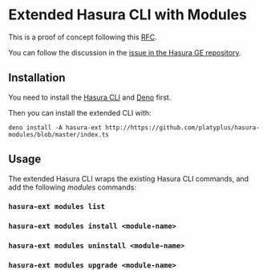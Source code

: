 # Extended Hasura CLI with Modules

This is a proof of concept following this [RFC](RFC.md).

You can follow the discussion in the [issue in the Hasura GE repository]().

## Installation

You need to install the [Hasura CLI](https://hasura.io/docs/1.0/graphql/manual/hasura-cli/install-hasura-cli.html) and [Deno](https://deno.land/) first.

Then you can install the extended CLI with:

```
deno install -A hasura-ext http://https://github.com/platyplus/hasura-modules/blob/master/index.ts
```

## Usage

The extended Hasura CLI wraps the existing Hasura CLI commands, and add the following _modules_ commands:

### `hasura-ext modules list`

### `hasura-ext modules install <module-name>`

### `hasura-ext modules uninstall <module-name>`

### `hasura-ext modules upgrade <module-name>`
